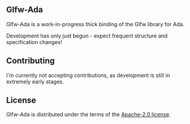## Glfw-Ada

Glfw-Ada is a work-in-progress thick binding of the Glfw library for Ada.

Development has only just begun - expect frequent structure and specification changes!

## Contributing

I'm currently not accepting contributions, as development is still in extremely early stages.

## License

Glfw-Ada is distributed under the terms of the [Apache-2.0 license](https://github.com/Cre8or/Glfw-Ada/blob/main/LICENSE).
